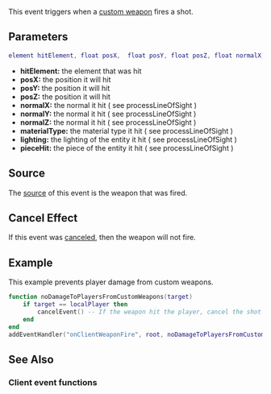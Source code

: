 This event triggers when a [custom weapon](/docs/element/weapon.md "wikilink") fires a shot.

Parameters
----------

``` lua
element hitElement, float posX,  float posY, float posZ, float normalX, float normalY, float normalZ, int materialType, int lighting, int pieceHit
```

-   **hitElement:** the element that was hit
-   **posX:** the position it will hit
-   **posY:** the position it will hit
-   **posZ:** the position it will hit
-   **normalX:** the normal it hit ( see processLineOfSight )
-   **normalY:** the normal it hit ( see processLineOfSight )
-   **normalZ:** the normal it hit ( see processLineOfSight )
-   **materialType:** the material type it hit ( see processLineOfSight )
-   **lighting:** the lighting of the entity it hit ( see processLineOfSight )
-   **pieceHit:** the piece of the entity it hit ( see processLineOfSight )

Source
------

The [source](/docs/event_system#event_source.md "wikilink") of this event is the weapon that was fired.

Cancel Effect
-------------

If this event was [canceled](/docs/event_system#canceling.md "wikilink"), then the weapon will not fire.

Example
-------

This example prevents player damage from custom weapons.

``` lua
function noDamageToPlayersFromCustomWeapons(target)
    if target == localPlayer then
        cancelEvent() -- If the weapon hit the player, cancel the shot
    end
end
addEventHandler("onClientWeaponFire", root, noDamageToPlayersFromCustomWeapons)
```

See Also
--------

### Client event functions
